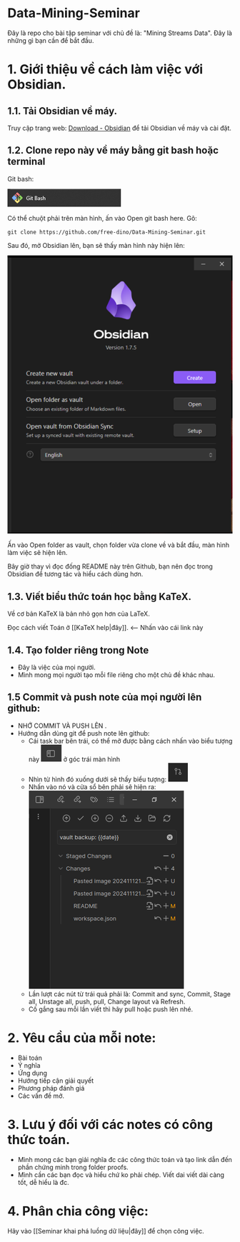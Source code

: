 # Data-Mining-Seminar

Đây là repo cho bài tập seminar với chủ đề là: "Mining Streams Data". Đây là những gì bạn cần để bắt đầu.

# 1. Giới thiệu về cách làm việc với Obsidian.
## 1.1. Tải Obsidian về máy.
Truy cập trang web: [Download - Obsidian](https://obsidian.md/download) để tải Obsidian về máy và cài đặt.
## 1.2. Clone repo này về máy bằng git bash hoặc terminal

Git bash: 

![Git bash](image/Pasted%20image%2020241108143813.png)

Có thể chuột phải trên màn hình, ấn vào Open git bash here. Gõ:
```
git clone https://github.com/free-dino/Data-Mining-Seminar.git
```

Sau đó, mở Obsidian lên, bạn sẽ thấy màn hình này hiện lên:

![Obsidian](image/Pasted%20image%2020241108145346.png)

Ấn vào Open folder as vault, chọn folder vừa clone về và bắt đầu, màn hình làm việc sẽ hiện lên.

Bây giờ thay vì đọc đống README này trên Github, bạn nên đọc trong Obsidian để tương tác và hiểu cách dùng hơn.

## 1.3. Viết biểu thức toán học bằng KaTeX.

Về cơ bản KaTeX là bản nhỏ gọn hơn của LaTeX.

Đọc cách viết Toán ở [[KaTeX help|đây]]. <-- Nhấn vào cái link này

## 1.4. Tạo folder riêng trong Note
 - Đây là việc của mọi người.
 - Mình mong mọi người tạo mỗi file riêng cho một chủ đề khác nhau.
## 1.5 Commit và push note của mọi người lên github:
- NHỚ COMMIT VÀ PUSH LÊN . 
- Hướng dẫn dùng git để push note lên github:
	- Cái task bar bên trái, có thể mở được bằng cách nhấn vào biểu tượng này ![left taskbar](image/Pasted%20image%2020241112171312.png) ở góc trái màn hình
	- Nhìn từ hình đó xuống dưới sẽ thấy biểu tượng: ![Git](image/Pasted%20image%2020241112171830.png)
	- Nhấn vào nó và cửa sổ bên phải sẽ hiện ra:
	![Git window](image/Pasted%20image%2020241112172004.png)
	- Lần lượt các nút từ trái quả phải là: Commit and sync, Commit, Stage all, Unstage all, push, pull, Change layout và Refresh.
	- Cố gắng sau mỗi lần viết thì hãy pull hoặc push lên nhé.
# 2. Yêu cầu của mỗi note:
- Bài toán
- Ý nghĩa
- Ứng dụng
- Hướng tiếp cận giải quyết
- Phương pháp đánh giá
- Các vấn đề mở.
# 3. Lưu ý đối với các notes có công thức toán.
- Mình mong các bạn giải nghĩa đc các công thức toán và tạo link dẫn đến phần chứng minh trong folder proofs.
- Mình cần các bạn đọc và hiểu chứ ko phải chép. Viết dai viết dài càng tốt, dễ hiểu là đc. 

# 4. Phân chia công việc:
Hãy vào [[Seminar khai phá luồng dữ liệu|đây]] để chọn công việc.